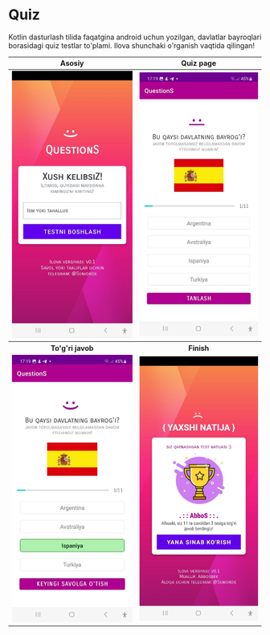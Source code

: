 # Quiz

Kotlin dasturlash tilida faqatgina android uchun yozilgan, davlatlar bayroqlari borasidagi quiz testlar to'plami.
Ilova shunchaki o'rganish vaqtida qilingan!


<table>
<thead>
<tr>
<th>Asosiy</th>
<th>Quiz page</th>
</tr>
</thead>
<tbody>
<tr>
<td><img src="https://raw.githubusercontent.com/abbouse/Quiz/master/screenshots/1.jpg"></td>
<td><img src="https://raw.githubusercontent.com/abbouse/Quiz/master/screenshots/2.jpg"></td>
</tr>
  <tr>
<th>To'g'ri javob</th>
<th>Finish</th>
</tr>
  <tr>
<td><img src="https://raw.githubusercontent.com/abbouse/Quiz/master/screenshots/3.jpg"></td>
<td><img src="https://raw.githubusercontent.com/abbouse/Quiz/master/screenshots/4.jpg"></td>
</tr>
</tbody>
</table>
